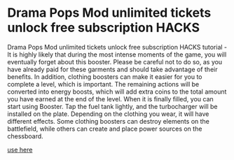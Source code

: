# Drama Pops Mod unlimited tickets unlock free subscription HACKS

Drama Pops Mod unlimited tickets unlock free subscription HACKS tutorial - It is highly likely that during the most intense moments of the game, you will eventually forget about this booster. Please be careful not to do so, as you have already paid for these garments and should take advantage of their benefits. In addition, clothing boosters can make it easier for you to complete a level, which is important. The remaining actions will be converted into energy boosts, which will add extra coins to the total amount you have earned at the end of the level. When it is finally filled, you can start using Booster. Tap the fuel tank lightly, and the turbocharger will be installed on the plate. Depending on the clothing you wear, it will have different effects. Some clothing boosters can destroy elements on the battlefield, while others can create and place power sources on the chessboard.

[use here](https://psp-haxors.com/dramapops)

